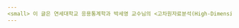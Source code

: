 ```yaml
---
<small> 이 글은 연세대학교 응용통계학과 박세영 교수님의 <고차원자료분석(High-Dimensional data Analysis)> 강의안을 참고하여 작성하였습니다. 
---
```

